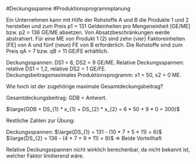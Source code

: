 #Deckungsspanne #Produktionsprogrammplanung 

Ein Unternehmen kann mit Hilfe der Rohstoffe A und B die Produkte 1 und 2 herstellen und zum Preis p1 = 131 Geldeinheiten pro Mengeneinheit \[GE/ME\] bzw. p2 = 136 GE/ME absetzen. Von Absatzbeschränkungen werde abstrahiert. Für eine ME von Produkt 1 (2) sind zehn (vier) Faktoreinheiten \[FE\] von A und fünf (neun) FE von B erforderlich. Die Rohstoffe sind zum Preis qA = 7 bzw. qB = 11 GE/FE erhältlich.

Deckungsspannen: DS1 = 6, DS2 = 9 GE/ME.
Relative Deckungsspannen: relative DS1 = 1,2, relative DS2 = 1 GE/FE.  
Deckungsbeitragsmaximales Produktionsprogramm: x1 = 50, x2 = 0 ME.  

Wie hoch ist der zugehörige maximale Gesamtdeckungsbeitrag?

Gesamtdeckungsbeitrag: GDB = Antwort.

$\large{GDB = DS_{1} * x_{1} + DS_{2} * x_{2} = 6 * 50 + 9 * 0 = 300}$

Restliche Zahlen zur Übung:

Deckungsspannen:
$\large{DS_{1} = 131 - (10 * 7 + 5 * 11) = 6}$
$\large{DS_{2} = 136 - (4 * 7 + 9 * 11) = 9}$
$\Rightarrow$ Beide Vorteilhaft

Relative Deckungsspannen nicht wirklich berechenbar, da nicht bekannt ist, welcher Faktor limitierend wäre.